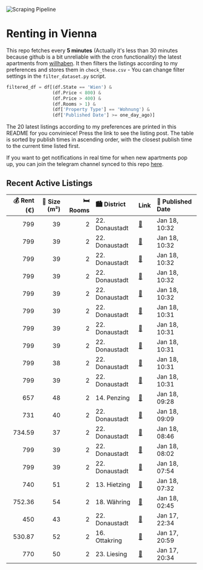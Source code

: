 ![Scraping Pipeline](https://github.com/AthomsG/renting-in-vienna/actions/workflows/run_pipeline.yml/badge.svg)


# Renting in Vienna

This repo fetches every **5 minutes** (Actually it's less than 30 minutes because github is a bit unreliable with the cron functionality) the latest apartments from [willhaben](https://www.willhaben.at/).
It then filters the listings according to my preferences and stores them in `check_these.csv` - You can change filter settings in the `filter_dataset.py` script.

```python
filtered_df = df[(df.State == 'Wien') & 
                 (df.Price < 800) &
                 (df.Price > 400) &
                 (df.Rooms > 1) &
                 (df['Property Type'] == 'Wohnung') &
                 (df['Published Date'] >= one_day_ago)]
```

The 20 latest listings according to my preferences are printed in this README for you conviniece! Press the link to see the listing post.
The table is sorted by publish times in ascending order, with the closest publish time to the current time listed first.

If you want to get notifications in real time for when new apartments pop up, you can join the telegram channel synced to this repo [here](https://t.me/+1HPAYOf5BSsyNTlk).

## Recent Active Listings

|   💰 Rent (€) |   📏 Size (m²) |   🛏️ Rooms | 🏙️ District    | Link                                                                                                                                                                                                                                       | 📅 Published Date   |
|-------------:|--------------:|-----------:|:---------------|:-------------------------------------------------------------------------------------------------------------------------------------------------------------------------------------------------------------------------------------------|:-------------------|
|       799    |            39 |          2 | 22. Donaustadt | [🔗](https://www.willhaben.at/iad/immobilien/d/mietwohnungen/wien/wien-1220-donaustadt/1.-monat-mietfrei-bei-anmietung-ab-01.02.2025%21---exklusiver-erstbezug-im-gr%C3%BCnen---n%C3%A4he-badeteich-hirschstetten-und-seestadt-1183927191/) | Jan 18, 10:32      |
|       799    |            39 |          2 | 22. Donaustadt | [🔗](https://www.willhaben.at/iad/immobilien/d/mietwohnungen/wien/wien-1220-donaustadt/1.-monat-mietfrei-bei-anmietung-ab-01.02.2025%21---exklusiver-erstbezug-im-gr%C3%BCnen---n%C3%A4he-badeteich-hirschstetten-und-seestadt-1536756296/) | Jan 18, 10:32      |
|       799    |            39 |          2 | 22. Donaustadt | [🔗](https://www.willhaben.at/iad/immobilien/d/mietwohnungen/wien/wien-1220-donaustadt/1.-monat-mietfrei-bei-anmietung-ab-01.02.2025%21---exklusiver-erstbezug-im-gr%C3%BCnen---n%C3%A4he-badeteich-hirschstetten-und-seestadt-1928809618/) | Jan 18, 10:32      |
|       799    |            39 |          2 | 22. Donaustadt | [🔗](https://www.willhaben.at/iad/immobilien/d/mietwohnungen/wien/wien-1220-donaustadt/1.-monat-mietfrei-bei-anmietung-ab-01.02.2025%21---exklusiver-erstbezug-im-gr%C3%BCnen---n%C3%A4he-badeteich-hirschstetten-und-seestadt-1610205268/) | Jan 18, 10:32      |
|       799    |            39 |          2 | 22. Donaustadt | [🔗](https://www.willhaben.at/iad/immobilien/d/mietwohnungen/wien/wien-1220-donaustadt/1.-monat-mietfrei-bei-anmietung-ab-01.02.2025%21---exklusiver-erstbezug-im-gr%C3%BCnen---n%C3%A4he-badeteich-hirschstetten-und-seestadt-872917532/)  | Jan 18, 10:32      |
|       799    |            39 |          2 | 22. Donaustadt | [🔗](https://www.willhaben.at/iad/immobilien/d/mietwohnungen/wien/wien-1220-donaustadt/1.-monat-mietfrei-bei-anmietung-ab-01.02.2025%21---exklusiver-erstbezug-im-gr%C3%BCnen---n%C3%A4he-badeteich-hirschstetten-und-seestadt-1100819372/) | Jan 18, 10:31      |
|       799    |            39 |          2 | 22. Donaustadt | [🔗](https://www.willhaben.at/iad/immobilien/d/mietwohnungen/wien/wien-1220-donaustadt/1.-monat-mietfrei-bei-anmietung-ab-01.02.2025%21---exklusiver-erstbezug-im-gr%C3%BCnen---n%C3%A4he-badeteich-hirschstetten-und-seestadt-1120135051/) | Jan 18, 10:31      |
|       799    |            39 |          2 | 22. Donaustadt | [🔗](https://www.willhaben.at/iad/immobilien/d/mietwohnungen/wien/wien-1220-donaustadt/1.-monat-mietfrei-bei-anmietung-ab-01.02.2025%21---exklusiver-erstbezug-im-gr%C3%BCnen---n%C3%A4he-badeteich-hirschstetten-und-seestadt-1257301064/) | Jan 18, 10:31      |
|       799    |            38 |          2 | 22. Donaustadt | [🔗](https://www.willhaben.at/iad/immobilien/d/mietwohnungen/wien/wien-1220-donaustadt/1.-monat-mietfrei-bei-anmietung-ab-01.02.2025%21---exklusiver-erstbezug-im-gr%C3%BCnen---n%C3%A4he-badeteich-hirschstetten-und-seestadt-2061795170/) | Jan 18, 10:31      |
|       799    |            39 |          2 | 22. Donaustadt | [🔗](https://www.willhaben.at/iad/immobilien/d/mietwohnungen/wien/wien-1220-donaustadt/1.-monat-mietfrei-bei-anmietung-ab-01.02.2025%21---exklusiver-erstbezug-im-gr%C3%BCnen---n%C3%A4he-badeteich-hirschstetten-und-seestadt-1375745267/) | Jan 18, 10:31      |
|       657    |            48 |          2 | 14. Penzing    | [🔗](https://www.willhaben.at/iad/immobilien/d/mietwohnungen/wien/wien-1140-penzing/%28reserviert%29-altbau---ruhelage-1207102490/)                                                                                                         | Jan 18, 09:28      |
|       731    |            40 |          2 | 22. Donaustadt | [🔗](https://www.willhaben.at/iad/immobilien/d/mietwohnungen/wien/wien-1220-donaustadt/%28reserviert%29-mietwohnung-zu-vergeben-1461129490/)                                                                                                | Jan 18, 09:09      |
|       734.59 |            37 |          2 | 22. Donaustadt | [🔗](https://www.willhaben.at/iad/immobilien/d/mietwohnungen/wien/wien-1220-donaustadt/2-zimmer-wohnung-neubau-mit-2-terrassen-zu-vermieten-958266323/)                                                                                     | Jan 18, 08:46      |
|       799    |            39 |          2 | 22. Donaustadt | [🔗](https://www.willhaben.at/iad/immobilien/d/mietwohnungen/wien/wien-1220-donaustadt/1-monat-mietfrei:-erstbezug-im-gr%C3%BCnen-nahe-der-u2---zwischen-badeteich-hirschstetten-und-seestadt-1305948891/)                                  | Jan 18, 08:02      |
|       799    |            39 |          2 | 22. Donaustadt | [🔗](https://www.willhaben.at/iad/immobilien/d/mietwohnungen/wien/wien-1220-donaustadt/1-monat-mietfrei:-erstbezug-im-gr%C3%BCnen-nahe-der-u2---zwischen-badeteich-hirschstetten-und-seestadt-1390704747/)                                  | Jan 18, 07:54      |
|       740    |            51 |          2 | 13. Hietzing   | [🔗](https://www.willhaben.at/iad/immobilien/d/mietwohnungen/wien/wien-1130-hietzing/2-zimmer-mit-wohnk%C3%BCche-1091791087/)                                                                                                               | Jan 18, 07:32      |
|       752.36 |            54 |          2 | 18. Währing    | [🔗](https://www.willhaben.at/iad/immobilien/d/mietwohnungen/wien/wien-1180-w%C3%A4hring/ger%C3%A4umige-2-zimmer--wohnung-1073175621/)                                                                                                      | Jan 18, 02:45      |
|       450    |            43 |          2 | 22. Donaustadt | [🔗](https://www.willhaben.at/iad/immobilien/d/mietwohnungen/wien/wien-1220-donaustadt/direktvergabe-2-zimmer-wohnung-mit-wohnticket-bis-31.01.2025-1568408949/)                                                                            | Jan 17, 22:34      |
|       530.87 |            52 |          2 | 16. Ottakring  | [🔗](https://www.willhaben.at/iad/immobilien/d/mietwohnungen/wien/wien-1160-ottakring/g%C3%BCnstig-und-charmant-in-wien---studenten-p%C3%A4rchen-single-1826750384/)                                                                        | Jan 17, 20:59      |
|       770    |            50 |          2 | 23. Liesing    | [🔗](https://www.willhaben.at/iad/immobilien/d/mietwohnungen/wien/wien-1230-liesing/sch%C3%B6ne-mietwohnung-nahe-liesinger-bahnhof-an-der-grenze-zu-perchtoldsdorf---toplage-960946586/)                                                    | Jan 17, 20:34      |
